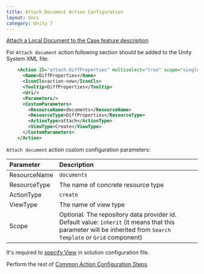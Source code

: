 ```yaml
---
title: Attach Document Action Configuration
layout: docs
category: Unity 7
---
```

[Attach a Local Document to the Case feature description](../../features/case-management/attach-document)

For `Attach document` action following section should be added to the Unity System XML file:

```xml
    <Action ID="attach.DiffProperties" multiselect="true" scope="single" type="toolbar">
      <Name>DiffProperties</Name>
      <IconCls>action-new</IconCls>
      <Tooltip>DiffProperties</Tooltip>
      <Uri/>
      <Parameters/>
      <CustomParameters>
        <ResourceName>documents</ResourceName>
        <ResourceType>DiffProperties</ResourceType>
        <ActionType>attach</ActionType>
        <ViewType>Create</ViewType>
      </CustomParameters>
    </Action>
```

`Attach document` action custom configuration parameters:

| Parameter   | Description |
|:------------|:------------|
|ResourceName | `documents`   |
|ResourceType | The name of concrete resource type |
|ActionType   | `create`      |
|ViewType     | The name of view type |
|Scope        | Optional. The repository data provider id. Default value: `inherit` (it means that this parameter will be inherited from `Search Template` or `Grid` component) |

It's required to [specify View](../tags-list/views-tag) in solution configuration file.

Perform the rest of [Common Action Configuration Steps](../actions#common-actions-configuration-steps). 
